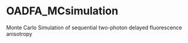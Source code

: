 # OADFA_MCsimulation
Monte Carlo Simulation of sequential two-photon delayed fluorescence anisotropy
